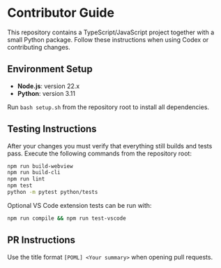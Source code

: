 # Contributor Guide

This repository contains a TypeScript/JavaScript project together with a small Python package.
Follow these instructions when using Codex or contributing changes.

## Environment Setup
- **Node.js**: version 22.x
- **Python**: version 3.11

Run `bash setup.sh` from the repository root to install all dependencies.

## Testing Instructions
After your changes you must verify that everything still builds and tests pass.
Execute the following commands from the repository root:

```bash
npm run build-webview
npm run build-cli
npm run lint
npm test
python -m pytest python/tests
```

Optional VS Code extension tests can be run with:

```bash
npm run compile && npm run test-vscode
```

## PR Instructions
Use the title format `[POML] <Your summary>` when opening pull requests.
